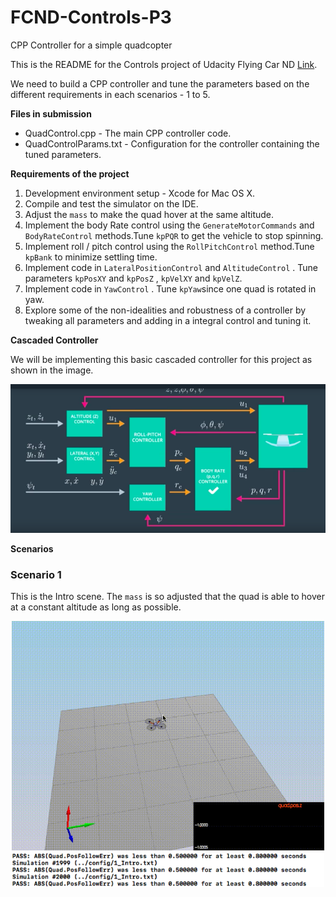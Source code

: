 # FCND-Controls-P3
CPP Controller for a simple quadcopter

This is the README for the Controls project of Udacity Flying Car ND [Link](https://github.com/udacity/FCND-Controls-CPP).

We need to build a CPP controller and tune the parameters based on the different requirements in each scenarios - 1 to 5.

**Files in submission**
* QuadControl.cpp - The main CPP controller code.
* QuadControlParams.txt - Configuration for the controller containing the tuned parameters.

**Requirements of the project**
1. Development environment setup - Xcode for Mac OS X.
2. Compile and test the simulator on the IDE.
3. Adjust the `mass` to make the quad hover at the same altitude.
4. Implement the body Rate control using the `GenerateMotorCommands` and `BodyRateControl` methods.Tune `kpPQR` to get the vehicle to stop spinning.
5. Implement roll / pitch control using the `RollPitchControl` method.Tune `kpBank` to minimize settling time.
6. Implement code in `LateralPositionControl` and `AltitudeControl` . Tune parameters `kpPosXY` and `kpPosZ` , `kpVelXY` and `kpVelZ`. 
7. Implement code in `YawControl` . Tune `kpYaw`since one quad is rotated in yaw.
8. Explore some of the non-idealities and robustness of a controller by tweaking all parameters and adding in a integral control and tuning it.

**Cascaded Controller**

We will be implementing this basic cascaded controller for this project as shown in the image.
<p align="center">
<img src="cascade_controller.png" width="650"/>
</p>

**Scenarios**

### Scenario 1 ###
This is the Intro scene. The `mass` is so adjusted that the quad is able to hover at a constant altitude as long as possible.
<p align="center">
<img src="animation/1.gif" width="500"/>
<img src="animation/1.png" width="500"/>
</p>
